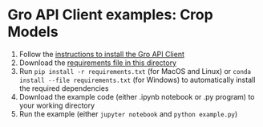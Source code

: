 # Gro API Client examples: Crop Models

1. Follow the [instructions to install the Gro API Client](../../../../README.md)
1. Download the [requirements file in this directory](./requirements.txt)
2. Run `pip install -r requirements.txt` (for MacOS and Linux) or `conda install --file requirements.txt` (for Windows) to automatically install the required dependencies
3. Download the example code (either <example>.ipynb notebook or <example>.py program) to your working directory
4. Run the example (either `jupyter notebook` and `python example.py`)
